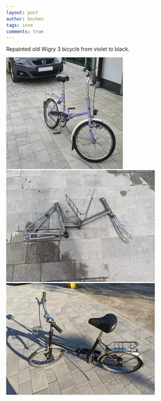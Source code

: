 ```yaml
---
layout: post
author: bochen
tags: inne
comments: true
---
```

Repainted old Wigry 3 bicycle from violet to black.

<img src="/assets/images/wigry3/1.jpg" alt="before" height="300"/>
<img src="/assets/images/wigry3/2.jpg" alt="in progress" height="300"/>
<img src="/assets/images/wigry3/3.jpg" alt="after" height="300"/>
